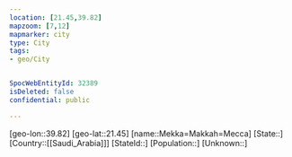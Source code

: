 ```yaml
---
location: [21.45,39.82]
mapzoom: [7,12] 
mapmarker: city 
type: City
tags:
- geo/City


SpocWebEntityId: 32389
isDeleted: false
confidential: public

---
```

[geo-lon::39.82]
[geo-lat::21.45]
[name::Mekka=Makkah=Mecca]
[State::]
[Country::[[Saudi_Arabia]]]
[StateId::]
[Population::]
[Unknown::]

